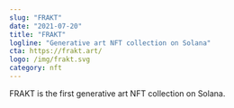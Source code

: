 ```yaml
---
slug: "FRAKT"
date: "2021-07-20"
title: "FRAKT"
logline: "Generative art NFT collection on Solana"
cta: https://frakt.art/
logo: /img/frakt.svg
category: nft
---
```


FRAKT is the first generative art NFT collection on Solana.
